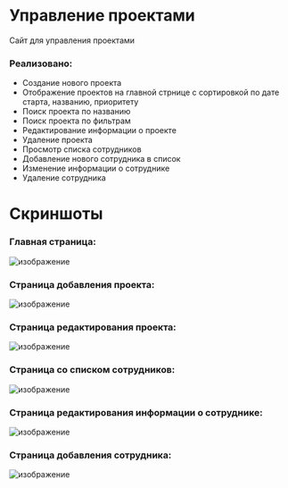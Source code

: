 # Управление проектами
Сайт для управления проектами

### Реализовано:
- Создание нового проекта
- Отображение проектов на главной стрнице с сортировкой по дате старта, названию, приоритету
- Поиск проекта по названию
- Поиск проекта по фильтрам
- Редактирование информации о проекте
- Удаление проекта
- Просмотр списка сотрудников
- Добавление нового сотрудника в список
- Изменение информации о сотруднике
- Удаление сотрудника

# Скриншоты
### Главная страница:
![изображение](https://github.com/user-attachments/assets/d0017947-e4af-4601-9ba5-0784737b450e)

### Страница добавления проекта:
![изображение](https://github.com/user-attachments/assets/6d3c731b-1c92-465e-9c2f-c56b132f2a77)

### Страница редактирования проекта:
![изображение](https://github.com/user-attachments/assets/e05e3cc1-422d-4e83-8b4b-a99314814ef3)

### Страница со списком сотрудников:
![изображение](https://github.com/user-attachments/assets/1c84a663-a43a-47da-9778-cc007dd6f150)

### Страница редактирования информации о сотруднике:
![изображение](https://github.com/user-attachments/assets/b4cd46f7-b28e-4f1c-8727-169c88f7e566)

### Страница добавления сотрудника:
![изображение](https://github.com/user-attachments/assets/0fbc22d2-511c-4902-8a5b-6793a8183ddd)


